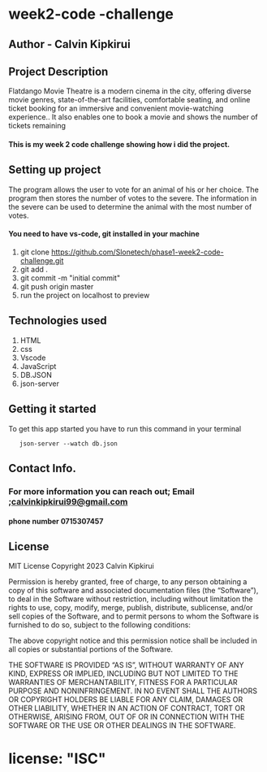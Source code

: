# week2-code -challenge

## Author - Calvin Kipkirui

## Project Description 
  Flatdango Movie Theatre is a modern cinema in the city, offering diverse movie genres, state-of-the-art facilities, comfortable seating, and online ticket booking for an immersive and convenient movie-watching experience..
It also enables one to book a movie and shows the number of tickets remaining

#### This is my week 2 code challenge showing how i did the project.

## Setting up project
The program allows the user to vote for an animal of his or her choice. The program then stores the number of votes to the severe. The information in the severe can be used to determine the animal with the most number of votes.
#### You need to have vs-code, git installed in your machine

1. git clone https://github.com/Slonetech/phase1-week2-code-challenge.git
2. git add .
3. git commit -m "initial commit"
4. git push origin master
5. run the project on localhost to preview

## Technologies used

1. HTML
2. css
3. Vscode
4. JavaScript
5. DB.JSON
6. json-server

## Getting it started
To get this app started you have to run this command in your terminal

       json-server --watch db.json 



## Contact Info.
### For more information you can reach out; Email ;calvinkipkirui99@gmail.com
#### phone number 0715307457

## License
MIT License
Copyright 2023 Calvin Kipkirui

Permission is hereby granted, free of charge, to any person obtaining a copy of this software and associated documentation files (the “Software”), to deal in the Software without restriction, including without limitation the rights to use, copy, modify, merge, publish, distribute, sublicense, and/or sell copies of the Software, and to permit persons to whom the Software is furnished to do so, subject to the following conditions:

The above copyright notice and this permission notice shall be included in all copies or substantial portions of the Software.

THE SOFTWARE IS PROVIDED “AS IS”, WITHOUT WARRANTY OF ANY KIND, EXPRESS OR IMPLIED, INCLUDING BUT NOT LIMITED TO THE WARRANTIES OF MERCHANTABILITY, FITNESS FOR A PARTICULAR PURPOSE AND NONINFRINGEMENT. IN NO EVENT SHALL THE AUTHORS OR COPYRIGHT HOLDERS BE LIABLE FOR ANY CLAIM, DAMAGES OR OTHER LIABILITY, WHETHER IN AN ACTION OF CONTRACT, TORT OR OTHERWISE, ARISING FROM, OUT OF OR IN CONNECTION WITH THE SOFTWARE OR THE USE OR OTHER DEALINGS IN THE SOFTWARE.
 # license: "ISC"